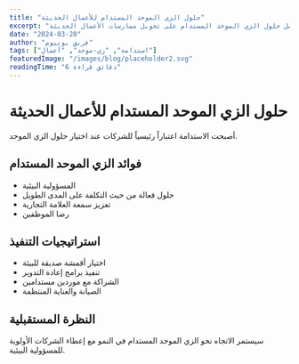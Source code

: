 ```yaml
---
title: "حلول الزي الموحد المستدام للأعمال الحديثة"
excerpt: "اكتشف كيف تعمل حلول الزي الموحد المستدام على تحويل ممارسات الأعمال الحديثة."
date: "2024-03-20"
author: "فريق يونيوم"
tags: ["استدامة", "زي-موحد", "أعمال"]
featuredImage: "/images/blog/placeholder2.svg"
readingTime: "6 دقائق قراءة"
---
```


# حلول الزي الموحد المستدام للأعمال الحديثة

أصبحت الاستدامة اعتباراً رئيسياً للشركات عند اختيار حلول الزي الموحد.

## فوائد الزي الموحد المستدام

- المسؤولية البيئية
- حلول فعالة من حيث التكلفة على المدى الطويل
- تعزيز سمعة العلامة التجارية
- رضا الموظفين

## استراتيجيات التنفيذ

- اختيار أقمشة صديقة للبيئة
- تنفيذ برامج إعادة التدوير
- الشراكة مع موردين مستدامين
- الصيانة والعناية المنتظمة

## النظرة المستقبلية

سيستمر الاتجاه نحو الزي الموحد المستدام في النمو مع إعطاء الشركات الأولوية للمسؤولية البيئية.
